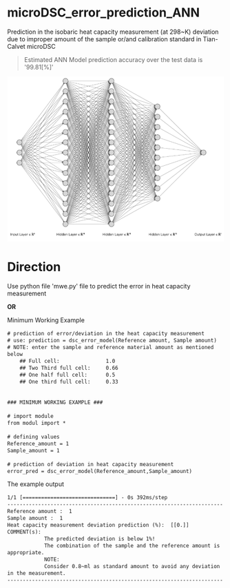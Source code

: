 # microDSC_error_prediction_ANN
Prediction in the isobaric heat capacity measurement (at 298~K) deviation due to improper amount of the sample or/and calibration standard in Tian-Calvet microDSC

> Estimated ANN Model prediction accuracy over the test data is '99.81[%]'

![Deep Neural Network Architecture used in the present case](dsc_ann.png)

# Direction
Use python file 'mwe.py' file to predict the error in heat capacity measurement

**OR**

Minimum Working Example

```python:
# prediction of error/deviation in the heat capacity measurement
# use: prediction = dsc_error_model(Reference amount, Sample amount)
# NOTE: enter the sample and reference material amount as mentioned below
    ## Full cell:               1.0 
    ## Two Third full cell:     0.66
    ## One half full cell:      0.5
    ## One third full cell:     0.33


### MINIMUM WORKING EXAMPLE ###

# import module
from modul import *

# defining values
Reference_amount = 1
Sample_amount = 1

# prediction of deviation in heat capacity measurement
error_pred = dsc_error_model(Reference_amount,Sample_amount)

```

The example output

```
1/1 [==============================] - 0s 392ms/step
----------------------------------------------------------------------
Reference amount :  1
Sample amount :  1
Heat capacity measurement deviation prediction (%):  [[0.]]
COMMENT(s):
            The predicted deviation is below 1%!
            The combination of the sample and the reference amount is appropriate.
            NOTE:
            Consider 0.8~ml as standard amount to avoid any deviation in the measurement.
----------------------------------------------------------------------
```